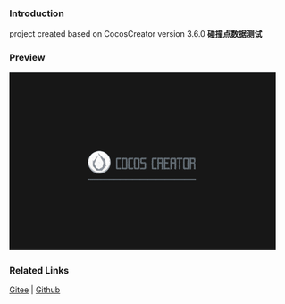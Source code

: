 ### Introduction

project created based on CocosCreator version 3.6.0 **碰撞点数据测试** 

### Preview
![image](../../../gif/202203/2022030433.gif)

### Related Links
[Gitee](https://gitee.com/mirrors_cocos-creator/example-3d/blob/master/physics-3d/assets/cases/scenes) | [Github](https://github.com/cocos-creator/example-3d/blob/master/physics-3d/assets/cases/scenes)